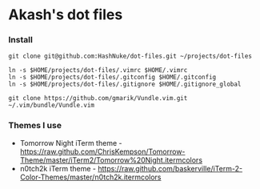 # Akash's dot files


### Install

```sh-session
git clone git@github.com:HashNuke/dot-files.git ~/projects/dot-files

ln -s $HOME/projects/dot-files/.vimrc $HOME/.vimrc
ln -s $HOME/projects/dot-files/.gitconfig $HOME/.gitconfig
ln -s $HOME/projects/dot-files/.gitignore $HOME/.gitignore_global

git clone https://github.com/gmarik/Vundle.vim.git ~/.vim/bundle/Vundle.vim
```



### Themes I use

* Tomorrow Night iTerm theme - <https://raw.github.com/ChrisKempson/Tomorrow-Theme/master/iTerm2/Tomorrow%20Night.itermcolors>
* n0tch2k iTerm theme - <https://raw.github.com/baskerville/iTerm-2-Color-Themes/master/n0tch2k.itermcolors>
